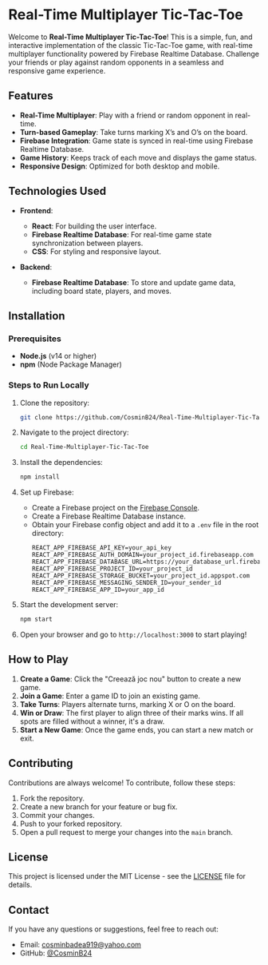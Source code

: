 # Real-Time Multiplayer Tic-Tac-Toe

Welcome to **Real-Time Multiplayer Tic-Tac-Toe**! This is a simple, fun, and interactive implementation of the classic Tic-Tac-Toe game, with real-time multiplayer functionality powered by Firebase Realtime Database. Challenge your friends or play against random opponents in a seamless and responsive game experience.

## Features

- **Real-Time Multiplayer**: Play with a friend or random opponent in real-time.
- **Turn-based Gameplay**: Take turns marking X’s and O’s on the board.
- **Firebase Integration**: Game state is synced in real-time using Firebase Realtime Database.
- **Game History**: Keeps track of each move and displays the game status.
- **Responsive Design**: Optimized for both desktop and mobile.

## Technologies Used

- **Frontend**:
  - **React**: For building the user interface.
  - **Firebase Realtime Database**: For real-time game state synchronization between players.
  - **CSS**: For styling and responsive layout.

- **Backend**:
  - **Firebase Realtime Database**: To store and update game data, including board state, players, and moves.

## Installation

### Prerequisites

- **Node.js** (v14 or higher)
- **npm** (Node Package Manager)

### Steps to Run Locally

1. Clone the repository:
   ```bash
   git clone https://github.com/CosminB24/Real-Time-Multiplayer-Tic-Tac-Toe.git
   ```

2. Navigate to the project directory:
   ```bash
   cd Real-Time-Multiplayer-Tic-Tac-Toe
   ```

3. Install the dependencies:
   ```bash
   npm install
   ```

4. Set up Firebase:
   - Create a Firebase project on the [Firebase Console](https://console.firebase.google.com/).
   - Create a Firebase Realtime Database instance.
   - Obtain your Firebase config object and add it to a `.env` file in the root directory:
     ```env
     REACT_APP_FIREBASE_API_KEY=your_api_key
     REACT_APP_FIREBASE_AUTH_DOMAIN=your_project_id.firebaseapp.com
     REACT_APP_FIREBASE_DATABASE_URL=https://your_database_url.firebaseio.com
     REACT_APP_FIREBASE_PROJECT_ID=your_project_id
     REACT_APP_FIREBASE_STORAGE_BUCKET=your_project_id.appspot.com
     REACT_APP_FIREBASE_MESSAGING_SENDER_ID=your_sender_id
     REACT_APP_FIREBASE_APP_ID=your_app_id
     ```

5. Start the development server:
   ```bash
   npm start
   ```

6. Open your browser and go to `http://localhost:3000` to start playing!

## How to Play

1. **Create a Game**: Click the "Creează joc nou" button to create a new game.
2. **Join a Game**: Enter a game ID to join an existing game.
3. **Take Turns**: Players alternate turns, marking X or O on the board.
4. **Win or Draw**: The first player to align three of their marks wins. If all spots are filled without a winner, it's a draw.
5. **Start a New Game**: Once the game ends, you can start a new match or exit.

## Contributing

Contributions are always welcome! To contribute, follow these steps:

1. Fork the repository.
2. Create a new branch for your feature or bug fix.
3. Commit your changes.
4. Push to your forked repository.
5. Open a pull request to merge your changes into the `main` branch.

## License

This project is licensed under the MIT License - see the [LICENSE](LICENSE) file for details.

## Contact

If you have any questions or suggestions, feel free to reach out:

- Email: cosminbadea919@yahoo.com
- GitHub: [@CosminB24](https://github.com/CosminB24)
